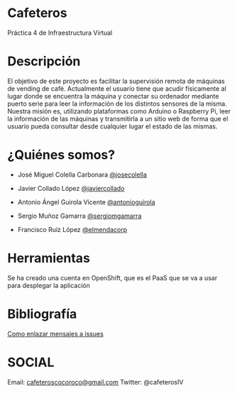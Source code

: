 Cafeteros
=========

Práctica 4 de Infraestructura Virtual

Descripción
============

El objetivo de este proyecto es facilitar la supervisión remota de máquinas de vending de café. Actualmente el usuario tiene que acudir físicamente al lugar donde se encuentra la máquina y conectar su ordenador mediante puerto serie para leer la información de los distintos sensores de la misma. Nuestra misión es, utilizando plataformas como Arduino o Raspberry Pi, leer la información de las máquinas y transmitirla a un sitio web de forma que el usuario pueda consultar desde cualquier lugar el estado de las mismas.

¿Quiénes somos?
===============

- José Miguel Colella Carbonara [@josecolella](https://github.com/josecolella)

- Javier Collado López [@javiercollado](https://github.com/javiercollado)

- Antonio Ángel Guirola Vicente [@antonioguirola](https://github.com/antonioguirola)

- Sergio Muñoz Gamarra [@sergiomgamarra](https://github.com/)

- Francisco Ruíz López [@elmendacorp](https://github.com/elmendacorp)

Herramientas
============

Se ha creado una cuenta en OpenShift, que es el PaaS que se va a usar
para desplegar la aplicación




Bibliografía
============
[Como enlazar mensajes a issues][1]



[1]: http://stackoverflow.com/questions/1687262/link-to-github-issue-number-with-commit-message

SOCIAL
======
Email: cafeteroscocoroco@gmail.com
Twitter: @cafeterosIV

